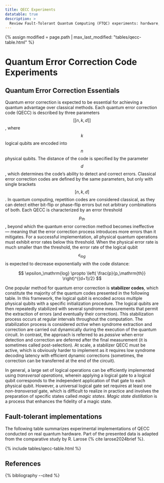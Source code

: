 ```yaml
---
title: QECC Experiments
datatable: true
description: >
  Review Fault-Tolerant Quantum Computing (FTQC) experiments: hardware, error-correction protocols & performance results.
---
```

{% assign modified = page.path | max_last_modified: "tables/qecc-table.html" %}
# Quantum Error Correction Code Experiments

## Quantum Error Correction Essentials

Quantum error correction is expected to be essential for achieving a quantum advantage over classical methods. Each quantum error correction code (QECC) is described by three parameters $$[[ n, k, d ]]$$, where $$k$$ logical qubits are encoded into $$n$$ physical qubits. The distance of the code is specified by the parameter $$d$$,  which determines the code’s ability to detect and correct errors. Classical error correction codes are defined by the same parameters, but only with single brackets $$[ n, k, d ]$$. In quantum computing, repetition codes are considered classical, as they can detect either bit-flip or phase-flip errors but not arbitrary combinations of both.
Each QECC is characterized by an error threshold $$p_{th}$$, beyond which the quantum error correction method becomes ineffective — meaning that the error correction process introduces more errors than it mitigates. For a successful implementation, all physical quantum operations must exhibit error rates below this threshold. When the physical error rate is much smaller than the threshold, the error rate of the logical qubit $$\epsilon_{log}$$ is expected to decrease exponentially with the code distance:

$$ \epsilon_\mathrm{log} \propto \left( \frac{p}{p_\mathrm{th}} \right)^{(d+1)/2} $$

One popular method for quantum error correction is **stabilizer codes**, which constitute the majority of the quantum codes presented in the following table. In this framework, the logical qubit is encoded across multiple physical qubits with a specific initialization procedure. The logical qubits are then repeatedly stabilized with several syndrome measurements that permit the extraction of errors (and eventually their correction). This stabilization process occurs at regular intervals throughout the computation. The stabilization process is considered *active* when syndrome extraction and correction are carried out dynamically during the execution of the quantum circuit. In contrast, the approach is referred to as *passive* when error detection and correction are deferred after the final measurement (it is sometimes called post-selection). At scale, a stabilizer QECC must be active, which is obviously harder to implement as it requires low syndrome decoding latency with efficient dynamic corrections (sometimes, the correction can be transferred at the end of the circuit).

In general, a large set of logical operations can be efficiently implemented using *transversal operations*, wherein applying a logical gate to a logical qubit corresponds to the independent application of that gate to each physical qubit. However, a universal logical gate set requires at least one *non-transversal* gate, which is difficult to realize in practice and involves the preparation of specific states called *magic states*. *Magic state distillation* is a process that enhances the fidelity of a magic state.

## Fault-tolerant implementations

The following table summarizes experimental implementations of QECC conducted on real quantum hardware. Part of the presented data is adapted from the comparative study by R. Larose {% cite larose2024brief %}.

{% include tables/qecc-table.html %}

<script type="text/javascript">
    $(document).ready(function() {
      $('.qecc-table').DataTable(
        {
          "pageLength": 10,
          "drawCallback": function(settings){ 
            MathJax.Hub.Queue(["Typeset", MathJax.Hub]); 
          }
        } 
      );
    });
</script>

## References

{% bibliography --cited %}